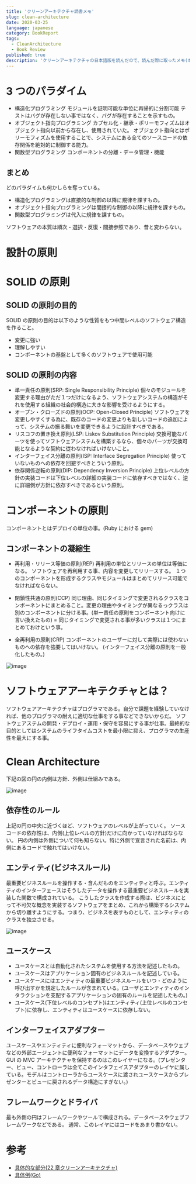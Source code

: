 ```yaml
---
title: 'クリーンアーキテクチャ読書メモ'
slug: clean-architecture
date: 2020-03-25
language: japanese
category: BookReport
tags:
  - CleanArchitecture
  - Book Review
published: true
description: 'クリーンアーキテクチャの日本語版を読んだので、読んだ際に取ったメモ(本の内容で大切かなと自分で思った箇所のまとめ)'
---
```


# 3 つのパラダイム

- 構造化プログラミング
  モジュールを証明可能な単位に再帰的に分割可能
  テストはバグが存在しない事ではなく、バグが存在することを示すもの。
- オブジェクト指向プログラミング
  カプセル化・継承・ポリーモフィズムはオブジェクト指向以前から存在し、使用されていた。
  オブジェクト指向とはポリーモフィズムを使用することで、システムにある全てのソースコードの依存関係を絶対的に制御する能力。
- 関数型プログラミング
  コンポーネントの分離・データ管理・機能

## まとめ

どのパラダイムも何かしらを奪っている。

- 構造化プログラミングは直接的な制御の以降に規律を課すもの。
- オブジェクト指向プログラミングは間接的な制御の以降に規律を課すもの。
- 関数型プログラミングは代入に規律を課すもの。

ソフトウェアの本質は順次・選択・反復・間接参照であり、昔と変わらない。

# 設計の原則

# SOLID の原則

## SOLID の原則の目的

SOLID の原則の目的は以下のような性質をもつ中間レベルのソフトウェア構造を作ること。

- 変更に強い
- 理解しやすい
- コンポーネントの基盤として多くのソフトウェアで使用可能

## SOLID の原則の内容

- 単一責任の原則(SRP: Single Responsibility Principle)
  個々のモジュールを変更する理由がただ１つだけになるよう、ソフトウェアシステムの構造がそれを使用する組織の社会的構造に大きな影響を受けるようにする。
- オープン・クローズドの原則(OCP: Open-Closed Principle)
  ソフトウェアを変更しやすくする為に、既存のコードの変更よりも新しいコードの追加によって、システムの振る舞いを変更できるように設計すべきである。
- リスコフの置き換え原則(LSP: Liskov Substitution Principle)
  交換可能なパーツを使ってソフトウェアシステムを構築するなら、個々のパーツが交換可能となるような契約に従わなければいけないこと。
- インターフェイス分離の原則(ISP: Interface Segregation Principle)
  使っていないものへの依存を回避すべきとういう原則。
- 依存関係逆転の原則(DIP: Dependency Inversion Principle)
  上位レベルの方針の実装コードは下位レベルの詳細の実装コードに依存すべきではなく、逆に詳細側が方針に依存すべきであるという原則。

# コンポーネントの原則

コンポーネントとはデプロイの単位の事。(Ruby における gem)

## コンポーネントの凝縮生

- 再利用・リリース等価の原則(REP)
  再利用の単位とリリースの単位は等価になる。
  ソフトウェアを再利用する事、内容を変更してリリースする。
  １つのコンポーネントを形成するクラスやモジュールはまとめてリリース可能でなければならない。

- 閉鎖性共通の原則(CCP)
  同じ理由、同じタイミングで変更されるクラスをコンポーネントにまとめること。変更の理由やタイミングが異なるっクラスは別のコンポーネントに分ける事。(単一責任の原則をコンポーネント向けに言い換えたもの)
  = 同じタイミングで変更される事が多いクラスは１つにまとめておけという事。

* 全再利用の原則(CRP)
  コンポーネントのユーザーに対して実際には使わないものへの依存を強要してはいけない。
  (インターフェイス分離の原則を一般化したもの。)

![image](https://user-images.githubusercontent.com/32632542/77126513-ab4ae780-6a8c-11ea-934a-f4674105528e.png)

# ソフトウェアアーキテクチャとは？

ソフトウェアアーキテクチャはプログラマである。自分で課題を経験していなければ、他のプログラマの耐えに適切な仕事をする事などできないからだ。
ソフトウェアステムの開発・デプロイ・運用・保守を容易にする事が仕事。最終的な目的としてはシステムのライフタイムコストを最小限に抑え、プログラマの生産性を最大にする事。

# Clean Architecture

下記の図の円の内側は方針、外側は仕組みである。

![image](https://user-images.githubusercontent.com/32632542/77528012-87463680-6ed0-11ea-97e2-bd00fb8d7b21.png)

## 依存性のルール

上記の円の中央に近づくほど、ソフトウェアのレベルが上がっていく。
ソースコードの依存性は、内側(上位レベルの方針)だけに向かっていなければならない。
円の内側は外側について何も知らない。特に外側で宣言された名前は、内側にあるコードで触れてはいけない。

## エンティティ(ビジネスルール)

最重要ビジネスルールを操作する・含んだものをエンティティと呼ぶ。エンティティのインターフェースはそうしたデータを操作する最重要ビジネスルールを実装した関数で構成されている。
こうしたクラスを作成する際は、ビジネスにとって不可欠な概念を実装するソフトウェアをまとめ、これから構築するシステムから切り離すようにする。つまり、ビジネスを表すものとして、エンティティのクラスを独立させる。

![image](https://user-images.githubusercontent.com/32632542/77528070-9e852400-6ed0-11ea-82a4-d33ab7bfa249.png)

## ユースケース

- ユースケースとは自動化されたシステムを使用する方法を記述したもの。
- ユースケースはアプリケーション固有のビジネスルールを記述している。
- ユースケースにはエンティティの最重要ビジネスルールをいつ・どのように呼び出すかを規定したルールが含まれている。(ユーザとエンティティのインタラクションを支配するアプリケーションの固有のルールを記述したもの。)
- ユースケース(下位レベルのコンセプト)はエンティティ(上位レベルのコンセプト)に依存し、エンティティはユースケースに依存しない。

## インターフェイスアダプター

ユースケースやエンティティに便利なフォーマットから、データベースやウェブなどの外部エージェントに便利なフォーマットにデータを変換するアダプター。GUI の MVC アーキテクチャを保持するのはこのレイヤーになる。(プレゼンター、ビュー、コントローラは全てこのインタフェイスアダプターのレイヤに属している。モデルはコントローラからユースケースに渡されユースケースからプレゼンターとビューに戻されるデータ構造にすぎない。)

## フレームワークとドライバ

最も外側の円はフレームワークやツールで構成される。データベースやウェブフレームワークなどである。
通常、このレイヤにはコードをあまり書かない。

# 参考

- [具体的な部分(22 章クリーンアーキテクチャ)](https://blog.cleancoder.com/uncle-bob/2012/08/13/the-clean-architecture.html)
- [具体例(Go)](https://github.com/bxcodec/go-clean-arch)
